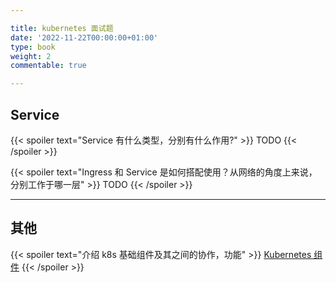 ```yaml
---

title: kubernetes 面试题
date: '2022-11-22T00:00:00+01:00'
type: book
weight: 2
commentable: true

---
```


## Service

{{< spoiler text="Service 有什么类型，分别有什么作用?" >}}
TODO
{{< /spoiler >}}


{{< spoiler text="Ingress 和 Service 是如何搭配使用？从网络的角度上来说，分别工作于哪一层" >}}
TODO
{{< /spoiler >}}

---

## 其他

{{< spoiler text="介绍 k8s 基础组件及其之间的协作，功能" >}}
[Kubernetes 组件](https://golangstudy.netlify.app/course/kubernetes/kubernetes-组件/)
{{< /spoiler >}}